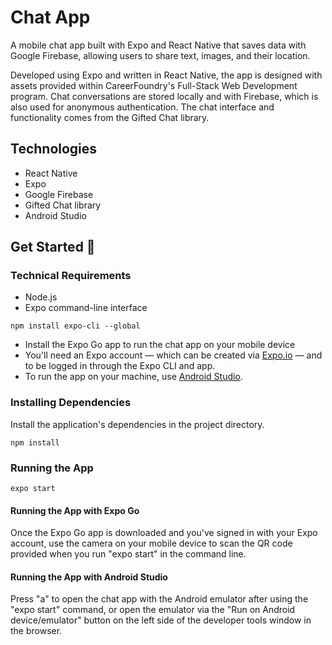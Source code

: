 # Chat App

A mobile chat app built with Expo and React Native that saves data with Google Firebase, allowing users to share text, images, and their location.

Developed using Expo and written in React Native, the app is designed with assets provided within CareerFoundry's Full-Stack Web Development program. Chat conversations are stored locally and with Firebase, which is also used for anonymous authentication. The chat interface and functionality comes from the Gifted Chat library.

## Technologies

- React Native
- Expo
- Google Firebase
- Gifted Chat library
- Android Studio

## Get Started 🚀

### Technical Requirements

- Node.js
- Expo command-line interface

```
npm install expo-cli --global
```

- Install the Expo Go app to run the chat app on your mobile device
- You'll need an Expo account — which can be created via [Expo.io](https://expo.io) — and to be logged in through the Expo CLI and app.
- To run the app on your machine, use [Android Studio](https://docs.expo.io/workflow/android-studio-emulator/).

### Installing Dependencies

Install the application's dependencies in the project directory.

```
npm install
```

### Running the App

```
expo start
```

#### Running the App with Expo Go

Once the Expo Go app is downloaded and you've signed in with your Expo account, use the camera on your mobile device to scan the QR code provided when you run "expo start" in the command line.

#### Running the App with Android Studio

Press "a" to open the chat app with the Android emulator after using the "expo start" command, or open the emulator via the "Run on Android device/emulator" button on the left side of the developer tools window in the browser.
